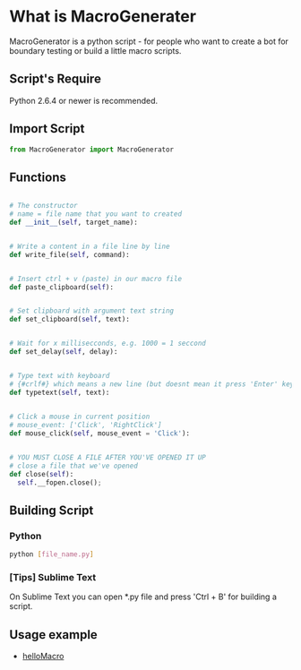 # What is __MacroGenerater__

MacroGenerator is a python script - for people who want to create a bot for boundary testing or build a little macro scripts.


## Script's Require

Python 2.6.4 or newer is recommended.

## Import Script

```python
from MacroGenerator import MacroGenerator
```

## Functions

```python

# The constructor
# name = file name that you want to created
def __init__(self, target_name):


# Write a content in a file line by line
def write_file(self, command):


# Insert ctrl + v (paste) in our macro file
def paste_clipboard(self):


# Set clipboard with argument text string
def set_clipboard(self, text):


# Wait for x millisecconds, e.g. 1000 = 1 seccond
def set_delay(self, delay):


# Type text with keyboard
# {#crlf#} which means a new line (but doesnt mean it press 'Enter' key)
def typetext(self, text):

  
# Click a mouse in current position	
# mouse_event: ['Click', 'RightClick']
def mouse_click(self, mouse_event = 'Click'):


# YOU MUST CLOSE A FILE AFTER YOU'VE OPENED IT UP
# close a file that we've opened
def close(self):
  self.__fopen.close();
```

## Building Script

### Python

```bash
python [file_name.py]
```

### [Tips] Sublime Text

On Sublime Text you can open *.py file and press 'Ctrl + B' for building a script.


## Usage example

- [helloMacro](https://github.com/blackSourcez/MacroGenerator/blob/master/sample/helloMacro.py)








